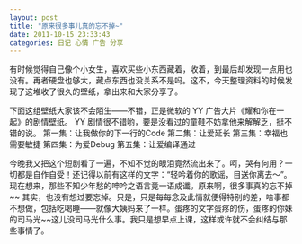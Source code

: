 ```yaml
---
layout: post 
title: "原来很多事儿真的忘不掉~"
date: 2011-10-15 23:33:43
categories: 日记 心情 广告 分享
---
```


有时候觉得自己像个小女生，喜欢买些小东西藏着，收着，到最后却发现一点用也没有。再者硬盘也够大，藏点东西也没关系不是吗。这不，今天整理资料的时候发现了这堆收了很久的壁纸，拿出来和大家分享了。



下面这组壁纸大家该不会陌生——不错，正是微软的 YY 广告大片《耀和你在一起》的剧情壁纸。 YY 剧情很不错哟，要是没看过的童鞋不妨拿他来解解乏，挺不错的说。
第一集：让我做你的下一行的Code
第二集：让爱延长
第三集：幸福也需要敏捷
第四集：为爱Debug
第五集：让爱编译通过

今晚我又把这个短剧看了一遍，不知不觉的眼泪竟然流出来了。呵，哭有何用？一切都是自作自受！还记得以前有这样的文字：“轻吟着你的歌谣，目送你离去～”。现在想来，那些不知少年愁的呻吟之语言竟一语成谶。原来啊，很多事真的忘不掉~~
其实，也没有想过要忘掉。只是，只是每每念及此情就便得特别的差，啥事都不想做，包括吃喝睡——就像大姨妈来了一样。蛋疼的文字蛋疼的伤，蛋疼的你妹的司马光~~这儿没司马光什么事。我只是想早点上课，这样或许就不会纠结与那些事情了。